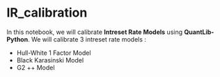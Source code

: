 # IR_calibration

In this notebook, we will calibrate **Intreset Rate Models** using **QuantLib-Python**.
We will calibrate 3 intreset rate models :
- Hull-White 1 Factor Model
- Black Karasinski Model
- G2 ++ Model

